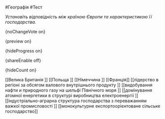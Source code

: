 #Географія #Тест

*Установіть відповідність між країною Європи та характеристикою її господарства.*

{noChangeVote on}

{preview on}

{hideProgress on}

{shareEnable off}

{hideCount on}

[[Велика Британія ]]
[[Польща ]]
[[Німеччина ]]
[[Франція]]
[[лідерство в регіоні за обсягом валового внутрішнього продукту ]]
[[видобування нафти и природного газу на шельфі Північного моря ]]
[[домінування атомної енергетики в структурі виробництва електроенергії ]]
[[індустріально-аграрна структура господарства з переважанням важкої промисловості ]]
[[монокультурне експортоорієнтоване сільське господарство]]

